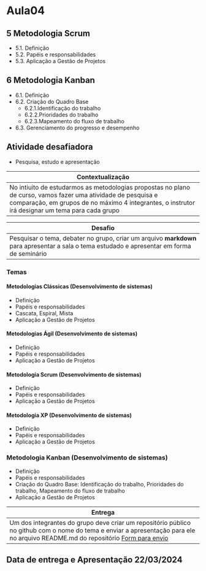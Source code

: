 # Aula04

## 5 Metodologia Scrum
- 5.1. Definição
- 5.2. Papéis e responsabilidades
- 5.3. Aplicação a Gestão de Projetos

## 6 Metodologia Kanban
- 6.1. Definição
- 6.2. Criação do Quadro Base
	- 6.2.1.Identificação do trabalho
	- 6.2.2.Prioridades do trabalho
	- 6.2.3.Mapeamento do fluxo de trabalho
- 6.3. Gerenciamento do progresso e desempenho

## Atividade desafiadora
- Pesquisa, estudo e apresentação

|Contextualização|
|-|
|No intiuito de estudarmos as metodologias propostas no plano de curso, vamos fazer uma atividade de pesquisa e comparação, em grupos de no máximo 4 integrantes, o instrutor irá designar um tema para cada grupo|

|Desafio|
|-|
|Pesquisar o tema, debater no grupo, criar um arquivo **markdown** para apresentar a sala o tema estudado e apresentar em forma de seminário|

### Temas
#### Metodologias Clássicas (Desenvolvimento de sistemas)
- Definição
- Papéis e responsabilidades
- Cascata, Espiral, Mista
- Aplicação a Gestão de Projetos
#### Metodologias Ágil (Desenvolvimento de sistemas)
- Definição
- Papéis e responsabilidades
- Aplicação a Gestão de Projetos
#### Metodologia Scrum (Desenvolvimento de sistemas)
- Definição
- Papéis e responsabilidades
- Aplicação a Gestão de Projetos
#### Metodologia XP (Desenvolvimento de sistemas)
- Definição
- Papéis e responsabilidades
- Aplicação a Gestão de Projetos
### Metodologia Kanban (Desenvolvimento de sistemas)
- Definição
- Papéis e responsabilidades
- Criação do Quadro Base: Identificação do trabalho, Prioridades do trabalho, Mapeamento do fluxo de trabalho
- Aplicação a Gestão de Projetos

|Entrega|
|-|
|Um dos integrantes do grupo deve criar um repositório público no github com o nome do tema e enviar a apresentação para ele no arquivo README.md do repositório [Form para envio](https://forms.gle/wHPKUnuMurMv4QPw9)|
## Data de entrega e Apresentação 22/03/2024

